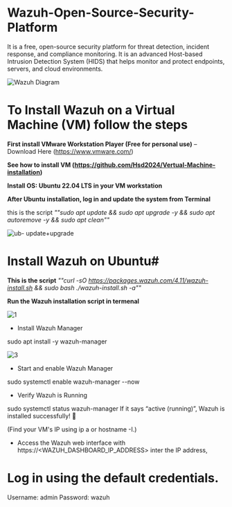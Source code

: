 # Wazuh-Open-Source-Security-Platform
It is a free, open-source security platform for threat detection, incident response, and compliance monitoring. It is an advanced Host-based Intrusion Detection System (HIDS) that helps monitor and protect endpoints, servers, and cloud environments.

![Wazuh Diagram](https://github.com/user-attachments/assets/3cb4b6e0-5ef6-4646-b4c4-8e2272259c3a)

# To Install Wazuh on a Virtual Machine (VM) follow the steps

**First install VMware Workstation Player (Free for personal use)** – Download Here (https://www.vmware.com/)

**See how to install VM (https://github.com/Hsd2024/Vertual-Machine-installation)**

**Install OS: Ubuntu 22.04 LTS in your VM workstation**

**After Ubuntu installation, log in and update the system from Terminal**

this is the script    _""sudo apt update && sudo apt upgrade -y && sudo apt autoremove -y && sudo apt clean""_

![ub- update+upgrade](https://github.com/user-attachments/assets/69ee4de2-1c51-4c96-be74-0cbfb69ffd17)


# Install Wazuh on Ubuntu#

**This is the script**    _""curl -sO https://packages.wazuh.com/4.11/wazuh-install.sh && sudo bash ./wazuh-install.sh -a""_

**Run the Wazuh installation script in termenal**

![1](https://github.com/user-attachments/assets/43832070-2dca-4ac7-9ce2-7ebd51e7ce47)

- Install Wazuh Manager

sudo apt install -y wazuh-manager

![3](https://github.com/user-attachments/assets/2b99f6d3-f427-41ba-a993-e425bb476424)

- Start and enable Wazuh Manager

sudo systemctl enable wazuh-manager --now

- Verify Wazuh is Running

sudo systemctl status wazuh-manager
If it says “active (running)”, Wazuh is installed successfully! 🎉

(Find your VM's IP using ip a or hostname -I.)

- Access the Wazuh web interface with https://<WAZUH_DASHBOARD_IP_ADDRESS> inter the IP address,

# Log in using the default credentials.

Username: admin
Password: wazuh

